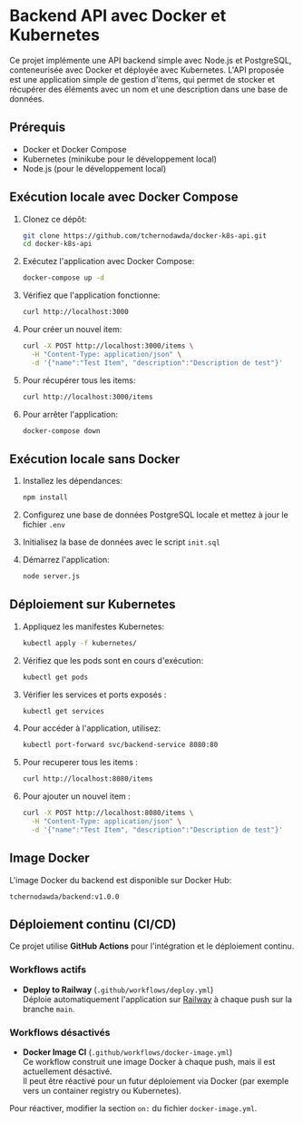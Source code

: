 # Backend API avec Docker et Kubernetes

Ce projet implémente une API backend simple avec Node.js et PostgreSQL, conteneurisée avec Docker et déployée avec Kubernetes.
L'API proposée est une application simple de gestion d'items, qui permet de stocker et récupérer des éléments avec un nom et une description dans une base de données.

## Prérequis

- Docker et Docker Compose
- Kubernetes (minikube pour le développement local)
- Node.js (pour le développement local)

## Exécution locale avec Docker Compose

1. Clonez ce dépôt:
   ```bash
   git clone https://github.com/tchernodawda/docker-k8s-api.git
   cd docker-k8s-api
   ```

2. Exécutez l'application avec Docker Compose:
   ```bash
   docker-compose up -d
   ```

3. Vérifiez que l'application fonctionne:
   ```bash
   curl http://localhost:3000
   ```

4. Pour créer un nouvel item:
   ```bash
   curl -X POST http://localhost:3000/items \
     -H "Content-Type: application/json" \
     -d '{"name":"Test Item", "description":"Description de test"}'
   ```

5. Pour récupérer tous les items:
   ```bash
   curl http://localhost:3000/items
   ```

6. Pour arrêter l'application:
   ```bash
   docker-compose down
   ```

## Exécution locale sans Docker

1. Installez les dépendances:
   ```bash
   npm install
   ```

2. Configurez une base de données PostgreSQL locale et mettez à jour le fichier `.env`

3. Initialisez la base de données avec le script `init.sql`

4. Démarrez l'application:
   ```bash
   node server.js
   ```

## Déploiement sur Kubernetes

1. Appliquez les manifestes Kubernetes:
   ```bash
   kubectl apply -f kubernetes/
   ```

2. Vérifiez que les pods sont en cours d'exécution:
   ```bash
   kubectl get pods
   ```
3. Vérifier les services et ports exposés :
   ```bash
   kubectl get services
   ```
4. Pour accéder à l'application, utilisez:
   ```bash
   kubectl port-forward svc/backend-service 8080:80
   ```
5. Pour recuperer tous les items :
   ```bash
   curl http://localhost:8080/items
   ```
6. Pour ajouter un nouvel item :
   ```bash
   curl -X POST http://localhost:8080/items \
     -H "Content-Type: application/json" \
     -d '{"name":"Test Item", "description":"Description de test"}'
   ```

## Image Docker

L'image Docker du backend est disponible sur Docker Hub:
```
tchernodawda/backend:v1.0.0
```

## Déploiement continu (CI/CD)

Ce projet utilise **GitHub Actions** pour l'intégration et le déploiement continu.

### Workflows actifs

- **Deploy to Railway** (`.github/workflows/deploy.yml`)  
  Déploie automatiquement l'application sur [Railway](https://railway.app) à chaque push sur la branche `main`.

### Workflows désactivés

- **Docker Image CI** (`.github/workflows/docker-image.yml`)  
  Ce workflow construit une image Docker à chaque push, mais il est actuellement désactivé.  
  Il peut être réactivé pour un futur déploiement via Docker (par exemple vers un container registry ou Kubernetes).

Pour réactiver, modifier la section `on:` du fichier `docker-image.yml`.
